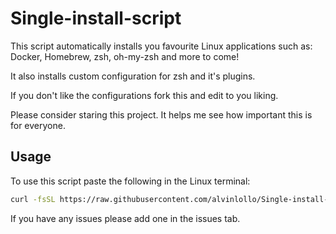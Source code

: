 # Single-install-script

This script automatically installs you favourite Linux applications such as:
Docker, Homebrew, zsh, oh-my-zsh and more to come!

It also installs custom configuration for zsh and it's plugins.

If you don't like the configurations fork this and edit to you liking.

Please consider staring this project. It helps me see how important this is for everyone.

## Usage
To use this script paste the following in the Linux terminal:

```sh
curl -fsSL https://raw.githubusercontent.com/alvinlollo/Single-install-script/refs/heads/main/install-script | sudo bash
```

If you have any issues please add one in the issues tab.
